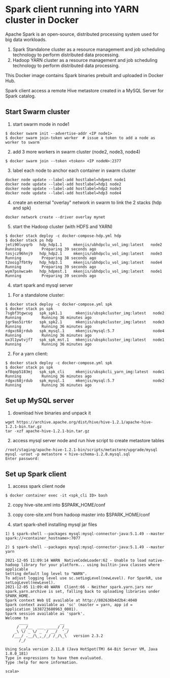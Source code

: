 # Spark client running into YARN cluster in Docker

Apache Spark is an open-source, distributed processing system used for big data workloads.

1) Spark Standalone cluster as a resource management and job scheduling technology to perform distributed data processing.
2) Hadoop YARN cluster as a resource management and job scheduling technology to perform distributed data processing.

This Docker image contains Spark binaries prebuilt and uploaded in Docker Hub.

Spark client access a remote Hive metastore created in a MySQL Server for Spark catalog.


## Start Swarm cluster

1. start swarm mode in node1
```shell
$ docker swarm init --advertise-addr <IP node1>
$ docker swarm join-token worker  # issue a token to add a node as worker to swarm
```

2. add 3 more workers in swarm cluster (node2, node3, node4)
```shell
$ docker swarm join --token <token> <IP nodeN>:2377
```

3. label each node to anchor each container in swarm cluster
```shell
docker node update --label-add hostlabel=hdpmst node1
docker node update --label-add hostlabel=hdp1 node2
docker node update --label-add hostlabel=hdp2 node3
docker node update --label-add hostlabel=hdp3 node4
```

4. create an external "overlay" network in swarm to link the 2 stacks (hdp and spk)
```shell
docker network create --driver overlay mynet
```

5. start the Hadoop cluster (with HDFS and YARN)
```shell
$ docker stack deploy -c docker-compose-hdp.yml hdp
$ docker stack ps hdp
jeti90luyqrb   hdp_hdp1.1     mkenjis/ubhdpclu_vol_img:latest   node2     Running         Preparing 39 seconds ago             
tosjcz96hnj9   hdp_hdp2.1     mkenjis/ubhdpclu_vol_img:latest   node3     Running         Preparing 38 seconds ago             
t2ooig7fbt9y   hdp_hdp3.1     mkenjis/ubhdpclu_vol_img:latest   node4     Running         Preparing 39 seconds ago             
wym7psnwca4n   hdp_hdpmst.1   mkenjis/ubhdpclu_vol_img:latest   node1     Running         Preparing 39 seconds ago
```


4. start spark and mysql server

1) For a standalone cluster:
```shell
$ docker stack deploy -c docker-compose.yml spk
$ docker stack ps spk      
7sgbf3tgwcug   spk_spk1.1      mkenjis/ubspkcluster_img:latest   node2     Running         Running 36 minutes ago             
jgr9as5irt6r   spk_spk2.1      mkenjis/ubspkcluster_img:latest   node3     Running         Running 36 minutes ago             
rdgxc68jrdub   spk_mysql.1     mkenjis/mysql:5.7                 node4     Running         Running 36 minutes ago             
ux3l1ywtvjf7   spk_spk_mst.1   mkenjis/ubspkcluster_img:latest   node1     Running         Running 36 minutes ago
```

2) For a yarn client:
```shell
$ docker stack deploy -c docker-compose.yml spk
$ docker stack ps spk 
xf8qop5183mj   spk_spk_cli     mkenjis/ubspkcli_yarn_img:latest  node1     Running         Running 36 minutes ago
rdgxc68jrdub   spk_mysql.1     mkenjis/mysql:5.7                 node2     Running         Running 36 minutes ago
```


## Set up MySQL server

1. download hive binaries and unpack it
```shell
wget https://archive.apache.org/dist/hive/hive-1.2.1/apache-hive-1.2.1-bin.tar.gz
tar -xzf apache-hive-1.2.1-bin.tar.gz
```

2. access mysql server node and run hive script to create metastore tables
```shell
/root/staging/apache-hive-1.2.1-bin/scripts/metastore/upgrade/mysql
mysql -uroot -p metastore < hive-schema-1.2.0.mysql.sql
Enter password:
```

## Set up Spark client

1. access spark client node
```shell
$ docker container exec -it <spk_cli ID> bash

```

2. copy hive-site.xml into $SPARK_HOME/conf

3. copy core-site.xml from hadoop master into $SPARK_HOME/conf

3. start spark-shell installing mysql jar files
```shell
1) $ spark-shell --packages mysql:mysql-connector-java:5.1.49 --master spark://<container_hostname>:7077

2) $ spark-shell --packages mysql:mysql-connector-java:5.1.49 --master yarn

2021-12-05 11:09:14 WARN  NativeCodeLoader:62 - Unable to load native-hadoop library for your platform... using builtin-java classes where applicable
Setting default log level to "WARN".
To adjust logging level use sc.setLogLevel(newLevel). For SparkR, use setLogLevel(newLevel).
2021-12-05 11:09:40 WARN  Client:66 - Neither spark.yarn.jars nor spark.yarn.archive is set, falling back to uploading libraries under SPARK_HOME.
Spark context Web UI available at http://802636b4d2b4:4040
Spark context available as 'sc' (master = yarn, app id = application_1638723680963_0001).
Spark session available as 'spark'.
Welcome to
      ____              __
     / __/__  ___ _____/ /__
    _\ \/ _ \/ _ `/ __/  '_/
   /___/ .__/\_,_/_/ /_/\_\   version 2.3.2
      /_/
         
Using Scala version 2.11.8 (Java HotSpot(TM) 64-Bit Server VM, Java 1.8.0_181)
Type in expressions to have them evaluated.
Type :help for more information.

scala> 
```


